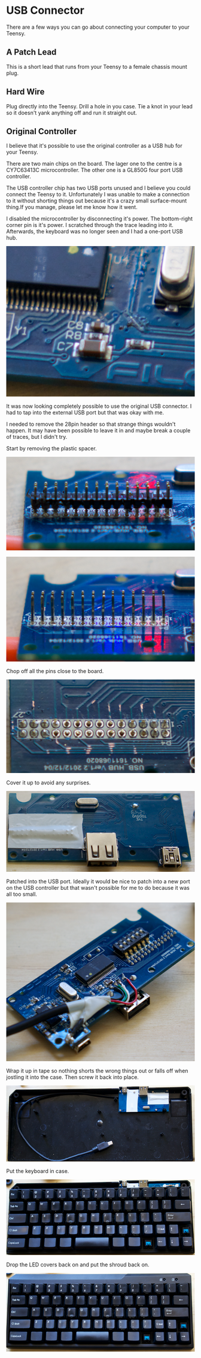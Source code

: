 # USB Connector

There are a few ways you can go about connecting your computer to your Teensy.


## A Patch Lead

This is a short lead that runs from your Teensy to a female chassis mount plug.


## Hard Wire

Plug directly into the Teensy. Drill a hole in you case. Tie a knot in your lead so it doesn't yank anything off and run it straight out.


## Original Controller

I believe that it's possible to use the original controller as a USB hub for your Teensy.

There are two main chips on the board. The lager one to the centre is a CY7C63413C microcontroller. The other one is a GL850G four port USB controller.

The USB controller chip has two USB ports unused and I believe you could connect the Teensy to it. Unfortunately I was unable to make a connection to it without shorting things out because it's a crazy small surface-mount thing.If you manage, please let me know how it went.

I disabled the microcontroller by disconnecting it's power. The bottom-right corner pin is it's power. I scratched through the trace leading into it. Afterwards, the keyboard was no longer seen and I had a one-port USB hub.

![Disconnected Microcontroller](../images/disconnected_microcontroller.png)

It was now looking completely possible to use the original USB connector. I had to tap into the external USB port but that was okay with me.

I needed to remove the 28pin header so that strange things wouldn't happen. It may have been possible to leave it in and maybe break a couple of traces, but I didn't try.

Start by removing the plastic spacer.

![Plastic Spacer](../images/plastic_spacer.png)

![No Plastic Spacer](../images/no_plastic_spacer.png)

Chop off all the pins close to the board.

![No Pins](../images/no_pins.png)


Cover it up to avoid any surprises.

![All Covered Up](../images/all_covered_up.png)


Patched into the USB port. Ideally it would be nice to patch into a new port on the USB controller but that wasn't possible for me to do because it was all too small.

![Patch Into USB](../images/patch_into_usb.png)

Wrap it up in tape so nothing shorts the wrong things out or falls off when jostling it into the case. Then screw it back into place.

![USB Connector In Place](../images/usb_connector_in_place.png)

Put the keyboard in case.

![Keyboard In Case](../images/keyboard_in_case.png)

Drop the LED covers back on and put the shroud back on.

![Reassembled](../images/reassembled.png)

